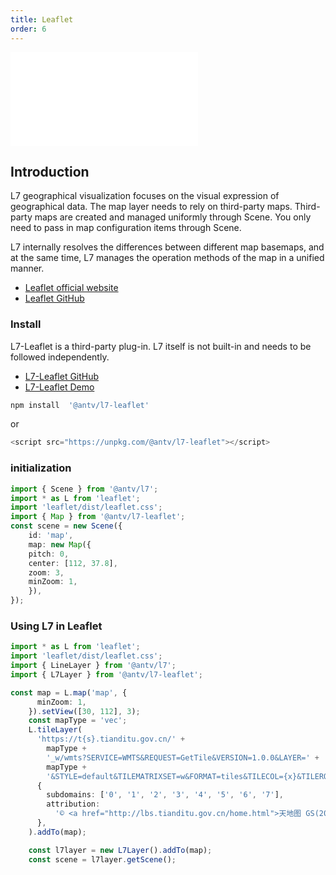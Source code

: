 ```yaml
---
title: Leaflet
order: 6
---
```


<embed src="@/docs/api/common/style.md"></embed>

## Introduction

L7 geographical visualization focuses on the visual expression of geographical data. The map layer needs to rely on third-party maps. Third-party maps are created and managed uniformly through Scene. You only need to pass in map configuration items through Scene.

L7 internally resolves the differences between different map basemaps, and at the same time, L7 manages the operation methods of the map in a unified manner.

* [Leaflet official website](https://leafletjs.com/)
* [Leaflet GitHub](https://github.com/antvis/l7-extensions/tree/master/packages/leaflet)

### Install

L7-Leaflet is a third-party plug-in. L7 itself is not built-in and needs to be followed independently.

* [L7-Leaflet GitHub](https://github.com/antvis/l7-extensions/tree/master/packages/leaflet)
* [L7-Leaflet Demo ](https://l7-leaflet.antv.vision/)

```ts
npm install  '@antv/l7-leaflet'
```

or

```js
<script src="https://unpkg.com/@antv/l7-leaflet"></script>
```

### initialization

```ts
import { Scene } from '@antv/l7';
import * as L from 'leaflet';
import 'leaflet/dist/leaflet.css';
import { Map } from '@antv/l7-leaflet';
const scene = new Scene({
    id: 'map',
    map: new Map({
    pitch: 0,
    center: [112, 37.8],
    zoom: 3,
    minZoom: 1,
    }),
});
```

### Using L7 in Leaflet

```ts
import * as L from 'leaflet';
import 'leaflet/dist/leaflet.css';
import { LineLayer } from '@antv/l7';
import { L7Layer } from '@antv/l7-leaflet';

const map = L.map('map', {
      minZoom: 1,
    }).setView([30, 112], 3);
    const mapType = 'vec';
    L.tileLayer(
      'https://t{s}.tianditu.gov.cn/' +
        mapType +
        '_w/wmts?SERVICE=WMTS&REQUEST=GetTile&VERSION=1.0.0&LAYER=' +
        mapType +
        '&STYLE=default&TILEMATRIXSET=w&FORMAT=tiles&TILECOL={x}&TILEROW={y}&TILEMATRIX={z}&tk=b72aa81ac2b3cae941d1eb213499e15e',
      {
        subdomains: ['0', '1', '2', '3', '4', '5', '6', '7'],
        attribution:
          '© <a href="http://lbs.tianditu.gov.cn/home.html">天地图 GS(2022)3124号 - 甲测资字1100471</a>',
      },
    ).addTo(map);

    const l7layer = new L7Layer().addTo(map);
    const scene = l7layer.getScene();
```
